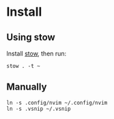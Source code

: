 # Install
## Using stow
Install [stow](https://www.gnu.org/software/stow/), then run:

    stow . -t ~

## Manually

    ln -s .config/nvim ~/.config/nvim
    ln -s .vsnip ~/.vsnip
